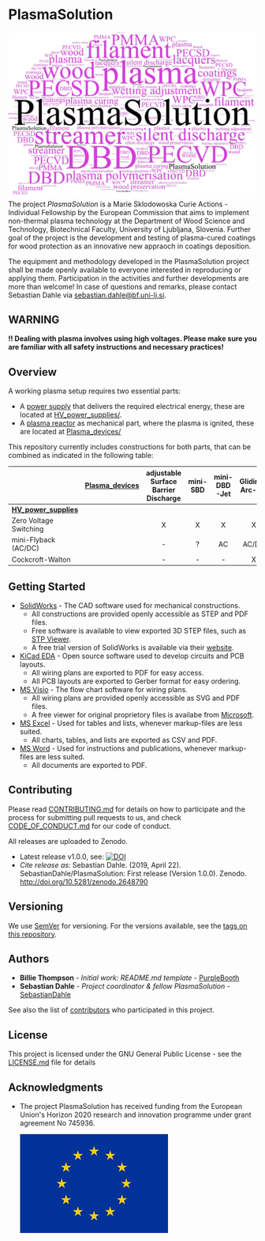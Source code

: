 # PlasmaSolution

![PlasmaSolution-logo](https://github.com/SebastianDahle/PlasmaSolution/blob/master/PlasmaSolution.jpg "PlasmaSolution-logo")
The project *PlasmaSolution* is a Marie Sklodowoska Curie Actions - Individual Fellowship by the European Commission that aims to implement non-thermal plasma technology at the Department of Wood Science and Technology, Biotechnical Faculty, University of Ljubljana, Slovenia. Further goal of the project is the development and testing of plasma-cured coatings for wood protection as an innovative new appraoch in coatings deposition.

The equipment and methodology developed in the PlasmaSolution project shall be made openly available to everyone interested in reproducing or applying them. Participation in the activities and further developments are more than welcome! In case of questions and remarks, please contact Sebastian Dahle via [sebastian.dahle@bf.uni-lj.si](mailto:sebastian.dahle@bf.uni-lj.si).

## WARNING

**!! Dealing with plasma involves using high voltages. Please make sure you are familiar with all safety instructions and necessary practices!**

## Overview

A working plasma setup requires two essential parts:
* A [power supply](HV_power_supplies/) that delivers the required electrical energy, these are located at [HV_power_supplies/](HV_power_supplies/).
* A [plasma reactor](Plasma_devices/) as mechanical part, where the plasma is ignited, these are located at [Plasma_devices/](Plasma_devices/)

This repository currently includes constructions for both parts, that can be combined as indicated in the following table:

| | [Plasma_devices](Plasma_devices/) | adjustable Surface Barrier Discharge | mini-SBD | mini-DBD-Jet | Gliding-Arc-Jet |
|-------------------------|---:|:---:|:---:|:---:|:---:|
| **[HV_power_supplies](HV_power_supplies/)** | | | |
|  Zero Voltage Switching |    |  X  |  X  |  X  |  X  |
|  mini-Flyback (AC/DC)   |    |  -  |  ?  |  AC |  AC/DC  |
|  Cockcroft-Walton       |    |  -  |  -  |  -  |  X  |

## Getting Started

* [SolidWorks](https://www.solidworks.com/) - The CAD software used for mechanical constructions.
  * All constructions are provided openly accessible as STEP and PDF files.
  * Free software is available to view exported 3D STEP files, such as [STP Viewer](https://stpviewer.com/).
  * A free trial version of SolidWorks is available via their [website](https://www.solidworks.com/solution/job-functions/students).
* [KiCad EDA](kicad-pcb.org/download/) - Open source software used to develop circuits and PCB layouts.
  * All wiring plans are exported to PDF for easy access.
  * All PCB layouts are exported to Gerber format for easy ordering.
* [MS Visio](https://products.office.com/visio/) - The flow chart software for wiring plans.
  * All wiring plans are provided openly accessible as SVG and PDF files.
  * A free viewer for original proprietory files is availabe from [Microsoft](https://www.microsoft.com/download/details.aspx?id=35811).
* [MS Excel](https://products.office.com/excel/) - Used for tables and lists, whenever markup-files are less suited.
  * All charts, tables, and lists are exported as CSV and PDF.
* [MS Word](https://products.office.com/word/) - Used for instructions and publications, whenever markup-files are less suited.
  * All documents are exported to PDF.

## Contributing

Please read [CONTRIBUTING.md](https://github.com/SebastianDahle/PlasmaSolution/blob/master/CONTRIBUTING.md) for details on how to participate and the process for submitting pull requests to us, and check [CODE_OF_CONDUCT.md](https://github.com/SebastianDahle/PlasmaSolution/blob/master/CODE_OF_CONDUCT.md) for our code of conduct.

All releases are uploaded to Zenodo. 
* Latest release v1.0.0, see: [![DOI](https://zenodo.org/badge/DOI/10.5281/zenodo.2648790.svg)](https://doi.org/10.5281/zenodo.2648790)
* *Cite release as:* Sebastian Dahle. (2019, April 22). SebastianDahle/PlasmaSolution: First release (Version 1.0.0). Zenodo. http://doi.org/10.5281/zenodo.2648790

## Versioning

We use [SemVer](http://semver.org/) for versioning. For the versions available, see the [tags on this repository](https://github.com/SebastianDahle/PlasmaSolution/tags). 

## Authors

* **Billie Thompson** - *Initial work: README.md template* - [PurpleBooth](https://github.com/PurpleBooth)
* **Sebastian Dahle** - *Project coordinator & fellow PlasmaSolution* - [SebastianDahle](https://github.com/SebastianDahle)

See also the list of [contributors](https://github.com/SebastianDahle/PlasmaSolution/contributors) who participated in this project.

## License

This project is licensed under the GNU General Public License - see the [LICENSE.md](https://github.com/SebastianDahle/PlasmaSolution/blob/master/LICENSE) file for details

## Acknowledgments

* The project PlasmaSolution has received funding from the European Union's Horizon 2020 research and innovation programme under grant agreement No 745936.

   ![EU flag](https://github.com/SebastianDahle/PlasmaSolution/blob/master/EU_flag_small.jpg)

